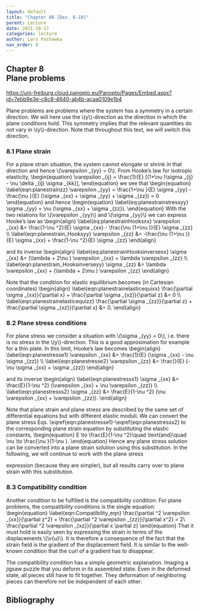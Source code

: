 ```yaml
---
layout: default
title: "Chapter 08 [Dez. 6-10]"
parent: Lecture
date: 2021-10-17
categories: lecture
author: Lars Pastewka
nav_order: 8
---
```



<h2 class='chapterHead'><span class='titlemark'>Chapter 8</span><br /><a id='x1-10008'></a>Plane problems</h2>
<!-- l. 3 --><p class='noindent'><a href='https://uni-freiburg.cloud.panopto.eu/Panopto/Pages/Embed.aspx?id=7ebb9e3e-c8c8-4640-ab4b-acaa0109e1b4' class='url'><span class='cmtt-12'>https://uni-freiburg.cloud.panopto.eu/Panopto/Pages/Embed.aspx?id=7ebb9e3e-c8c8-4640-ab4b-acaa0109e1b4</span></a>
</p><!-- l. 5 --><p class='indent'> Plane problems are problems where the system has a symmetry in a certain
direction. We will here use the \(y\)-direction as the direction in which the plane
conditions hold. This symmetry implies that the relevant quantities do not
vary in \(y\)-direction. Note that throughout this text, we will switch this
direction.
</p>
<h3 class='sectionHead'><span class='titlemark'>8.1 </span> <a id='x1-20008.1'></a>Plane strain</h3>
<!-- l. 9 --><p class='noindent'>For a plane strain situation, the system cannot elongate or shrink in that direction
and hence \(\varepsilon _{yy} = 0\). From Hooke’s law for isotropic elasticity, \begin{equation} \varepsilon _{ij} = \frac{1}{E} [(1+\nu )\sigma _{ij} - \nu \delta _{ij} \sigma _{kk}], \end{equation}
we see that \begin{equation} \label{eqn:planestrainzz} \varepsilon _{yy} = \frac{1+\nu }{E} \sigma _{yy} - \frac{\nu }{E} (\sigma _{xx} + \sigma _{yy} + \sigma _{zz}) = 0 \end{equation}
and hence \begin{equation} \label{eq:planestrainstressyy} \sigma _{yy} = \nu (\sigma _{xx} + \sigma _{zz}). \end{equation}
With the two relations for \(\varepsilon _{yy}\) and \(\sigma _{yy}\) we can express Hooke’s law as \begin{align} \label{eq:planestrainHooksxx} \varepsilon _{xx} &amp;= \frac{1-\nu ^2}{E} \sigma _{xx} - \frac{\nu (1+\nu )}{E} \sigma _{zz} \\ \label{eqn:planestrain_Hooksyy} \varepsilon _{zz} &amp;= -\frac{\nu (1+\nu )}{E} \sigma _{xx} + \frac{1-\nu ^2}{E} \sigma _{zz} \end{align}
</p><!-- l. 30 --><p class='indent'> and its inverse \begin{align} \label{eq:planestrainHooksinversexx} \sigma _{xx} &amp;= (\lambda + 2\nu ) \varepsilon _{xx} + \lambda \varepsilon _{zz} \\ \label{eqn:planestrain_Hooksinverseyy} \sigma _{zz} &amp;= \lambda \varepsilon _{xx} + (\lambda + 2\mu ) \varepsilon _{zz} \end{align}
</p><!-- l. 37 --><p class='indent'> Note that the condition for elastic equilibrium becomes (in Cartesian
coordinates) \begin{align} \label{eqn:planestrainelasticequixx} \frac{\partial \sigma _{xx}}{\partial x} + \frac{\partial \sigma _{xz}}{\partial z} &amp;= 0 \\ \label{eqn:planestrainelasticequizz} \frac{\partial \sigma _{zz}}{\partial z} + \frac{\partial \sigma _{xz}}{\partial x} &amp;= 0. \end{align}
</p><!-- l. 45 --><p class='noindent'>
</p>
<h3 class='sectionHead'><span class='titlemark'>8.2 </span> <a id='x1-30008.2'></a>Plane stress conditions</h3>
<!-- l. 48 --><p class='noindent'>For plane stress we consider a situation with \(\sigma _{yy} = 0\), i.e. there is no stress in the
\(y\)-direction. This is a good approximation for example for a thin plate. In this limit,
Hooke’s law becomes \begin{align} \label{eqn:planestresse1} \varepsilon _{xx} &amp;= \frac{1}{E} (\sigma _{xx} - \nu \sigma _{zz}) \\ \label{eqn:planestresse2} \varepsilon _{zz} &amp;= \frac{}{E} (-\nu \sigma _{xx} + \sigma _{zz}) \end{align}
</p><!-- l. 55 --><p class='indent'> and its inverse \begin{align} \label{eqn:planestresss1} \sigma _{xx} &amp;= \frac{E}{1-\nu ^2} (\varepsilon _{xx} + \nu \varepsilon _{zz}) \\ \label{eqn:planestresss2} \sigma _{zz} &amp;= \frac{E}{1-\nu ^2} (\nu \varepsilon _{xx} + \varepsilon _{zz}). \end{align}
</p><!-- l. 63 --><p class='indent'> Note that plane strain and plane stress are described by the same set of
differential equations but with different elastic moduli. We can convert the plane
stress Eqs. \eqref{eqn:planestresse1}-\eqref{eqn:planestresss2} to the
corresponding plane strain equation by substituting the elastic constants,
\begin{equation} E \to \frac{E}{1-\nu ^2}\quad \text{and}\quad \nu \to \frac{\nu }{1-\nu }. \end{equation}
Hence any plane stress solution can be converted into a plane strain solution using
this substitution. In the following, we will continue to work with the plane stress



expression (because they are simpler), but all results carry over to plane strain
with this substitution.
</p><!-- l. 69 --><p class='noindent'>
</p>
<h3 class='sectionHead'><span class='titlemark'>8.3 </span> <a id='x1-40008.3'></a>Compatibility condition</h3>
<!-- l. 71 --><p class='noindent'>Another condition to be fulfilled is the <span class='cmti-12'>compatibility condition</span>. For plane
problems, the compatibility conditions is the single equation: \begin{equation} \label{eqn:Compatibility_eqn} \frac{\partial ^2 \varepsilon _{xx}}{\partial z^2} + \frac{\partial ^2 \varepsilon _{zz}}{\partial x^2} = 2\ \frac{\partial ^2 \varepsilon _{xz}}{\partial x \partial z} \end{equation}
That it must hold is easily seen by expressing the strain in terms of the
displacements \(\v{u}\). It is therefore a consequence of the fact that the strain field is the
gradient of the displacement field. It is similar to the well-known condition that
the curl of a gradient has to disappear.
</p><!-- l. 78 --><p class='indent'> The compatibility condition has a simple geometric explanation. Imaging a
jigsaw puzzle that you deform in its assembled state. Even in the deformed state,
all pieces still have to fit together. They deformation of neighboring pieces can
therefore not be independent of each other.



</p>
<h2 class='likechapterHead'><a id='x1-50008.3'></a>Bibliography</h2>

